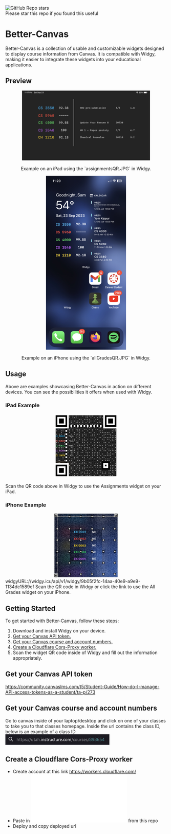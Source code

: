 ![GitHub Repo stars](https://img.shields.io/github/stars/SamBennettDev/better-canvas?style=flat-square)  
Please star this repo if you found this useful
<br/>
# Better-Canvas

Better-Canvas is a collection of usable and customizable widgets designed to display course information from Canvas. It is compatible with Widgy, making it easier to integrate these widgets into your educational applications.


## Preview

<div align="center">
  <img src="/images/betterCanvasIpadExample.jpg" alt="iPad Example" width="400">
</div>

<div align="center">
  <p>Example on an iPad using the `assignmentsQR.JPG` in Widgy.</p>
</div>

<div align="center">
  <img src="/images/betterCanvasExample.jpg" alt="iPhone Example" width="250">
</div>

<div align="center">
  <p>Example on an iPhone using the `allGradesQR.JPG` in Widgy.</p>
</div>

## Usage

Above are examples showcasing Better-Canvas in action on different devices. You can see the possibilities it offers when used with Widgy.

### iPad Example

<div align="center">
  <img src="/images/assignmentsQR.JPG" alt="Assignments QR Code" width="200">
</div>

Scan the QR code above in Widgy to use the Assignments widget on your iPad.

### iPhone Example

<div align="center">
  <img src="/images/allGradesQR.jpg" alt="All Grades QR Code" width="200">
</div>
widgyURL://widgy.icu/api/v1/widgy/9b05f2fc-14aa-40e9-a9e9-1134dc1589ef
Scan the QR code in Widgy or click the link to use the All Grades widget on your iPhone.

## Getting Started

To get started with Better-Canvas, follow these steps:

1. Download and install Widgy on your device.
2. [Get your Canvas API token.](#get-your-canvas-api-token)
3. [Get your Canvas course and account numbers.](#get-your-canvas-course-and-account-numbers)
4. [Create a Cloudflare Cors-Proxy worker.](#create-a-cloudflare-cors-proxy-worker)
5. Scan the widget QR code inside of Widgy and fill out the information appropriately.

## Get your Canvas API token
https://community.canvaslms.com/t5/Student-Guide/How-do-I-manage-API-access-tokens-as-a-student/ta-p/273
## Get your Canvas course and account numbers

Go to canvas inside of your laptop/desktop and click on one of your classes to take you to that classes homepage.
Inside the url contains the class ID, below is an example of a class ID
<br/>
![url containing course number](/images/findCourseNumber.png)

## Create a Cloudflare Cors-Proxy worker
- Create account at this link https://workers.cloudflare.com/
- Paste in ![worker.js](/worker.js) from this repo
- Deploy and copy deployed url
